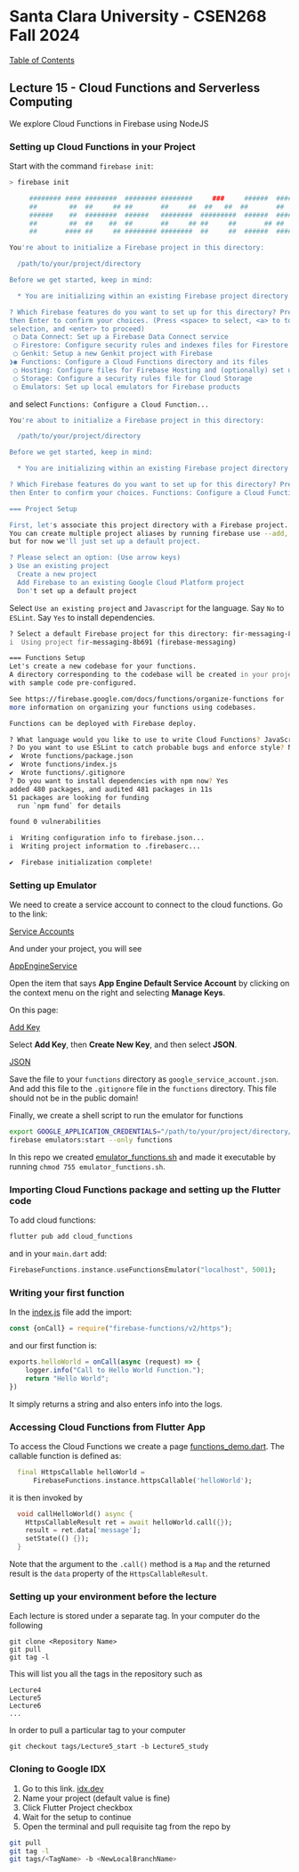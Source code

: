 # Santa Clara University - CSEN268 Fall 2024

[Table of Contents](/toc.md)


## Lecture 15 - Cloud Functions and Serverless Computing
We explore Cloud Functions in Firebase using NodeJS

### Setting up Cloud Functions in your Project
Start with the command `firebase init`:
```zsh
> firebase init

     ######## #### ########  ######## ########     ###     ######  ########
     ##        ##  ##     ## ##       ##     ##  ##   ##  ##       ##
     ######    ##  ########  ######   ########  #########  ######  ######
     ##        ##  ##    ##  ##       ##     ## ##     ##       ## ##
     ##       #### ##     ## ######## ########  ##     ##  ######  ########

You're about to initialize a Firebase project in this directory:

  /path/to/your/project/directory

Before we get started, keep in mind:

  * You are initializing within an existing Firebase project directory

? Which Firebase features do you want to set up for this directory? Press Space to select features, 
then Enter to confirm your choices. (Press <space> to select, <a> to toggle all, <i> to invert 
selection, and <enter> to proceed)
 ◯ Data Connect: Set up a Firebase Data Connect service
 ◯ Firestore: Configure security rules and indexes files for Firestore
 ◯ Genkit: Setup a new Genkit project with Firebase
❯◉ Functions: Configure a Cloud Functions directory and its files
 ◯ Hosting: Configure files for Firebase Hosting and (optionally) set up GitHub Action deploys
 ◯ Storage: Configure a security rules file for Cloud Storage
 ◯ Emulators: Set up local emulators for Firebase products
```
and select `Functions: Configure a Cloud Function...`
```zsh
You're about to initialize a Firebase project in this directory:

  /path/to/your/project/directory

Before we get started, keep in mind:

  * You are initializing within an existing Firebase project directory

? Which Firebase features do you want to set up for this directory? Press Space to select features, 
then Enter to confirm your choices. Functions: Configure a Cloud Functions directory and its files

=== Project Setup

First, let's associate this project directory with a Firebase project.
You can create multiple project aliases by running firebase use --add, 
but for now we'll just set up a default project.

? Please select an option: (Use arrow keys)
❯ Use an existing project 
  Create a new project 
  Add Firebase to an existing Google Cloud Platform project 
  Don't set up a default project 
```
Select `Use an existing project` and `Javascript` for the language. Say `No` to `ESLint`. Say `Yes` to install dependencies.
```zsh
? Select a default Firebase project for this directory: fir-messaging-8b691 (firebase-messaging)
i  Using project fir-messaging-8b691 (firebase-messaging)

=== Functions Setup
Let's create a new codebase for your functions.
A directory corresponding to the codebase will be created in your project
with sample code pre-configured.

See https://firebase.google.com/docs/functions/organize-functions for
more information on organizing your functions using codebases.

Functions can be deployed with Firebase deploy.

? What language would you like to use to write Cloud Functions? JavaScript
? Do you want to use ESLint to catch probable bugs and enforce style? No
✔  Wrote functions/package.json
✔  Wrote functions/index.js
✔  Wrote functions/.gitignore
? Do you want to install dependencies with npm now? Yes
added 480 packages, and audited 481 packages in 11s
51 packages are looking for funding
  run `npm fund` for details

found 0 vulnerabilities

i  Writing configuration info to firebase.json...
i  Writing project information to .firebaserc...

✔  Firebase initialization complete!
```

### Setting up Emulator
We need to create a service account to connect to the cloud functions. Go to the link:

[Service Accounts](https://console.cloud.google.com/iam-admin/serviceaccounts)

And under your project, you will see

[AppEngineService](/assets/images/ServiceAccountSetup.png) 

Open the item that says **App Engine Default Service Account** by clicking on the 
context menu on the right and selecting **Manage Keys**. 

On this page:

[Add Key](/assets/images/AddKeyPage.png)

Select **Add Key**, then **Create New Key**, and then select **JSON**.

[JSON](/assets/images/CreateJsonKey.png)

Save the file to your `functions` directory as `google_service_account.json`. And add this file to the `.gitignore` file in the `functions` directory. This file should not be in the public domain!

Finally, we create a shell script to run the emulator for functions
```zsh
export GOOGLE_APPLICATION_CREDENTIALS="/path/to/your/project/directory/functions/google_service_account.json"
firebase emulators:start --only functions
```
In this repo we created [emulator_functions.sh](/emulator_functions.sh) and made it executable by running `chmod 755 emulator_functions.sh`.

### Importing Cloud Functions package and setting up the Flutter code
To add cloud functions:
```zsh
flutter pub add cloud_functions
```
and in your `main.dart` add:
```dart
FirebaseFunctions.instance.useFunctionsEmulator("localhost", 5001);
```

### Writing your first function
In the [index.js](/functions/index.js) file add the import:
```js
const {onCall} = require("firebase-functions/v2/https");
```
and our first function is:
```js
exports.helloWorld = onCall(async (request) => {
    logger.info("Call to Hello World Function.");
    return "Hello World";
})
```
It simply returns a string and also enters info into the logs.

### Accessing Cloud Functions from Flutter App
To access the Cloud Functions we create a page [functions_demo.dart](/lib/pages/functions_demo.dart).
The callable function is defined as:
```dart
  final HttpsCallable helloWorld =
      FirebaseFunctions.instance.httpsCallable('helloWorld');
```
it is then invoked by
```dart
  void callHelloWorld() async {
    HttpsCallableResult ret = await helloWorld.call({});
    result = ret.data['message'];
    setState(() {});
  }
```
Note that the argument to the `.call()` method is a `Map` and the returned result is the `data` property of the `HttpsCallableResult`.

### Setting up your environment before the lecture

Each lecture is stored under a separate tag. In your computer do the following

    git clone <Repository Name>
    git pull
    git tag -l

This will list you all the tags in the repository such as

    Lecture4
    Lecture5
    Lecture6
    ...

In order to pull a particular tag to your computer

    git checkout tags/Lecture5_start -b Lecture5_study

### Cloning to Google IDX

1. Go to this link. [idx.dev](https://idx.google.com/import?url=https://github.com/mehmetartun/CSEN268-F24)
2. Name your project (default value is fine)
3. Click Flutter Project checkbox
4. Wait for the setup to continue
5. Open the terminal and pull requisite tag from the repo by
```zsh
git pull
git tag -l
git tags/<TagName> -b <NewLocalBranchName>
```



